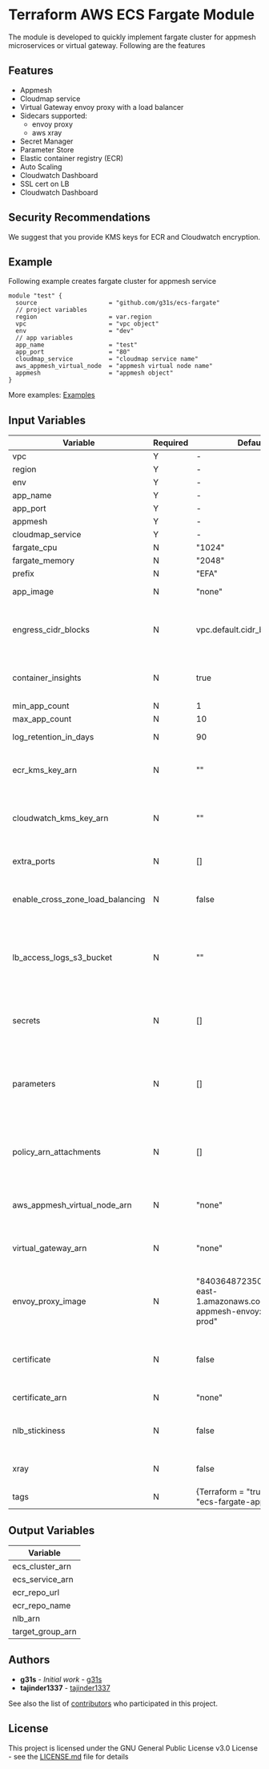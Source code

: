 # Terraform AWS ECS Fargate Module

The module is developed to quickly implement fargate cluster for appmesh microservices or virtual gateway. Following are the features

## Features
- Appmesh 
- Cloudmap service
- Virtual Gateway envoy proxy with a load balancer
- Sidecars supported:
  - envoy proxy
  - aws xray
- Secret Manager
- Parameter Store
- Elastic container registry (ECR)
- Auto Scaling
- Cloudwatch Dashboard
- SSL cert on LB
- Cloudwatch Dashboard


## Security Recommendations
We suggest that you provide KMS keys for ECR and Cloudwatch encryption.

## Example
Following example creates fargate cluster for appmesh service
```
module "test" {
  source            		= "github.com/g31s/ecs-fargate"
  // project variables
  region            		= var.region
  vpc               		= "vpc object"
  env               		= "dev"
  // app variables
  app_name          		= "test"
  app_port          		= "80"
  cloudmap_service  		= "cloudmap service name"
  aws_appmesh_virtual_node 	= "appmesh virtual node name"
  appmesh           		= "appmesh object"
}
```
More examples: [Examples](./examples/)

## Input Variables
|   Variable  	              |    Required		  | 	 Default	| 	   Type	 	|	   Info	 	|    Example    |
| -------------               | ------------- 	| ------------- | ------------- | ------------- | ------------- |
| vpc 		              	    | 	    Y 		    | 	    -	 	     |	  object 	  | 	    -	 	|	module.vpc from terraform vpc module will be one example |
| region 	              	    | 	    Y 	     	| 	    -	        	|	  string 	| 	    -	 	|	"us-east-1" |
| env 		              	    | 	    Y 		    | 	    -	 	|	  string 	| 	    -	 	|	"dev" |
| app_name 	                  | 	    Y 		     | 	    -	 	|	  string 	| 	    -	 	|	"test" |
| app_port 	              	  | 	    Y 		| 	    -	 	|	  string 	| 	    -	 	|	"80" |
| appmesh 	              	  | 	    Y 		| 	    -	 	|	  object 	| 	    -	 	|	aws_appmesh_mesh.main |
| cloudmap_service            | 	   	Y 		| 	    -	 	|	  object 	| 	    -	 	|	aws_service_discovery_private_dns_namespace.main |
| fargate_cpu                 | 	   	N 		| 	  "1024"	|	  string 	| 	    -	 	|	"2048" |              
| fargate_memory              | 	   	N 		| 	  "2048"	|	  string 	| 	    -	 	|	"4096" |              
| prefix 		                  | 	    N 		| 	  "EFA"	 	|	  string 	| 	    -	 	|	"AGT" |
| app_image 	                | 	    N 		| 	  "none"	|	  string 	| Default will create ECR	 	|	"nginx:1.13.9-alpine" |
| engress_cidr_blocks         |       N     |    vpc.default.cidr_block     | list(string) | egress cidr blocks allowed for app mesh services | ["1.2.3.4/0"] |
| container_insights          |       N     |   true    | bool       | enable container insights for ecs clusters |  false |
| min_app_count               | 	   	N 		| 	    1	 	|	  number 	| 	    -	 	|	1 |
| max_app_count               |       N     |      10   |   number  |       -   | 100 |
| log_retention_in_days       |       N     |      90   |   number  |       log retention in days   | 14 |
| ecr_kms_key_arn             |       N     |      ""   |   string  | KMS keys used to encrypt ECR images | aws_kms_key.ecr_kms.key_id |
| cloudwatch_kms_key_arn      |       N     |      ""   |   string  | KMS keys used to encrypt cloudwatch logs | aws_kms_key.cloudwatch_log_kms.arn | 
| extra_ports 	              | 	   	N 		| 	    []	 	|  list(string)	| Open extra port in task definition	 	|	["443","542"] |
| enable_cross_zone_load_balancing  |       N     |       false    |  bool | Enable cross zone load balancing for lb    | true |
| lb_access_logs_s3_bucket    |       N     |       ""    |  string | lb_access_log must be enable to provide s3 bucket name to store lb access logs    | lb-access-log-bucket |
| secrets 	              	  | 	   	N 		| 	    []	 	|  list(object) | Will add IAM permissions and secrets to task definition |	[aws_secretsmanager_secret.main.usernamer,aws_secretsmanager_secret.main.password]|
| parameters                  |       N     |       []    | list(object)  | Will add IAM permissions and parameters to task defintion as env variables | [aws_ssm_parameter.main.configs] |
| policy_arn_attachments      |     N       |       []    | list(string)   | can provide addition policies arns to be attached to ecs roles | [arn:aws:iam::aws:policy/service-role/AWSLambdaDynamoDBExecutionRole] |
| aws_appmesh_virtual_node_arn 	  | 	   	N 		| 	  "none"	|	  string 	| virtual node or virtual gateway must be present|aws_appmesh_virtual_node.main.arn |
| virtual_gateway_arn             | 	   	N 		| 	  "none"	|	  string 	| virtual node or virtual gateway must be present| aws_appmesh_virtual_gateway.main.arn |
| envoy_proxy_image           | 	   	N 		|"840364872350.dkr.ecr.us-east-1.amazonaws.com/aws-appmesh-envoy:v1.22.2.1-prod"|string|work for all regions except: me-south-1, ap-east-1, and eu-south-1  |me-south-1 : "772975370895.dkr.ecr.me-south-1.amazonaws.com/aws-appmesh-envoy:v1.22.0.0-prod" |
| certificate                 | 	   	N 		| 	  false 	|	  bool 	| make sure to set this to true if providing certificate arn |	true |
| certificate_arn             |       N     |     "none"  |   string  |set certificate on LB| aws_acm_certificate.privateCA.arn |
| nlb_stickiness              | 	   	N 		| 	   false	|	  bool 		|enable stickiness for network load balancer|	true |
| xray			              | 	   	N 		| 	   false	|	  bool 		|add xray daemon as sidecar	 	|	true |
| tags               		  | 	   	N 		|{Terraform = "true",Module    = "ecs-fargate-appmesh"}	 |	  map(string) 	| 	    -	 	|	{name = "test"} |

## Output Variables
|   Variable  	   | 
| -------------    |
| ecs_cluster_arn  | 
| ecs_service_arn  |
| ecr_repo_url 	   |
| ecr_repo_name    |
| nlb_arn 		   |
| target_group_arn |

## Authors

* **g31s** - *Initial work* - [g31s](https://github.com/g31s)
* **tajinder1337** - [tajinder1337](https://github.com/tajinder1337)  

See also the list of [contributors](https://github.com/g31s/ecs-fargate/contributors) who participated in this project.

## License

This project is licensed under the GNU General Public License v3.0 License - see the [LICENSE.md](LICENSE.md) file for details